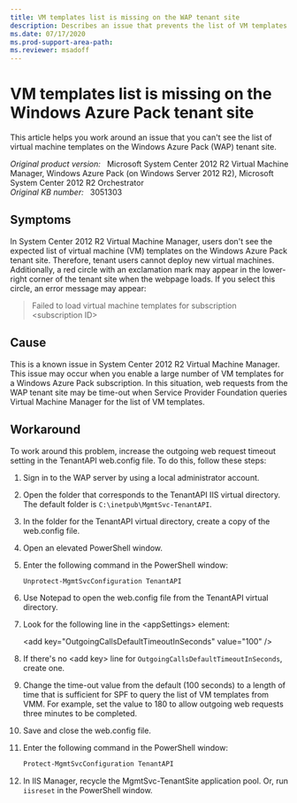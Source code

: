 ```yaml
---
title: VM templates list is missing on the WAP tenant site
description: Describes an issue that prevents the list of VM templates on the Windows Azure Pack site from being displayed as expected. The workaround involves increasing the outgoing web request time-out setting in the TenantAPI web.config file.
ms.date: 07/17/2020
ms.prod-support-area-path:
ms.reviewer: msadoff
---
```

# VM templates list is missing on the Windows Azure Pack tenant site

This article helps you work around an issue that you can't see the list of virtual machine templates on the Windows Azure Pack (WAP) tenant site.

_Original product version:_ &nbsp; Microsoft System Center 2012 R2 Virtual Machine Manager, Windows Azure Pack (on Windows Server 2012 R2), Microsoft System Center 2012 R2 Orchestrator  
_Original KB number:_ &nbsp; 3051303

## Symptoms

In System Center 2012 R2 Virtual Machine Manager, users don't see the expected list of virtual machine (VM) templates on the Windows Azure Pack tenant site. Therefore, tenant users cannot deploy new virtual machines. Additionally, a red circle with an exclamation mark may appear in the lower-right corner of the tenant site when the webpage loads. If you select this circle, an error message may appear:

> Failed to load virtual machine templates for subscription \<subscription ID>

## Cause

This is a known issue in System Center 2012 R2 Virtual Machine Manager. This issue may occur when you enable a large number of VM templates for a Windows Azure Pack subscription. In this situation, web requests from the WAP tenant site may be time-out when Service Provider Foundation queries Virtual Machine Manager for the list of VM templates.

## Workaround

To work around this problem, increase the outgoing web request timeout setting in the TenantAPI web.config file. To do this, follow these steps:

1. Sign in to the WAP server by using a local administrator account.
2. Open the folder that corresponds to the TenantAPI IIS virtual directory. The default folder is `C:\inetpub\MgmtSvc-TenantAPI`.
3. In the folder for the TenantAPI virtual directory, create a copy of the web.config file.
4. Open an elevated PowerShell window.
5. Enter the following command in the PowerShell window:

   ```powershell
   Unprotect-MgmtSvcConfiguration TenantAPI
   ```

6. Use Notepad to open the web.config file from the TenantAPI virtual directory.
7. Look for the following line in the \<appSettings> element:

   \<add key="OutgoingCallsDefaultTimeoutInSeconds" value="100" />

8. If there's no \<add key> line for `OutgoingCallsDefaultTimeoutInSeconds`, create one.
9. Change the time-out value from the default (100 seconds) to a length of time that is sufficient for SPF to query the list of VM templates from VMM. For example, set the value to 180 to allow outgoing web requests three minutes to be completed.
10. Save and close the web.config file.
11. Enter the following command in the PowerShell window:

    ```powershell
    Protect-MgmtSvcConfiguration TenantAPI
    ```

12. In IIS Manager, recycle the MgmtSvc-TenantSite application pool. Or, run `iisreset` in the PowerShell window.
